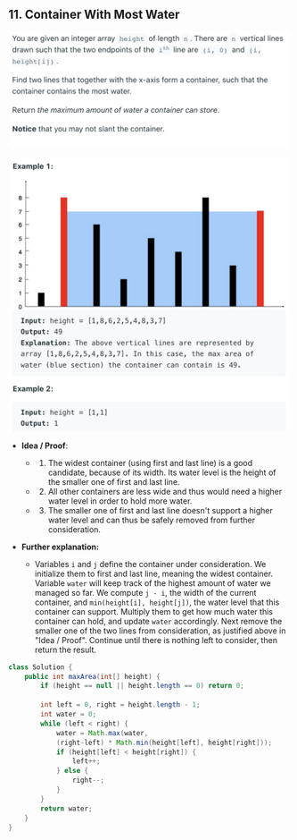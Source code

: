 ## 11. Container With Most Water
![](img/2022-05-22-14-44-23.png)

![](img/2022-05-22-14-44-34.png)

- **Idea / Proof**:
  - 1. The widest container (using first and last line) is a good candidate, 
    because of its width. Its water level is the height of the smaller one of first 
    and last line.
  - 2. All other containers are less wide and thus would need a higher water level in 
    order to hold more water.  
  - 3. The smaller one of first and last line doesn't support a higher water level 
    and can thus be safely removed from further consideration.

- **Further explanation:**
  - Variables `i` and `j` define the container under consideration. We initialize 
    them to first and last line, meaning the widest container. Variable `water` will 
    keep track of the highest amount of water we managed so far. We compute `j - i`, 
    the width of the current container, and `min(height[i], height[j])`, the water 
    level that this container can support. Multiply them to get how much water this 
    container can hold, and update `water` accordingly. Next remove the smaller one 
    of the two lines from consideration, as justified above in "Idea / Proof". 
    Continue until there is nothing left to consider, then return the result.


```java
class Solution {
    public int maxArea(int[] height) {
        if (height == null || height.length == 0) return 0;
        
        int left = 0, right = height.length - 1;
        int water = 0;
        while (left < right) {
            water = Math.max(water, 
            (right-left) * Math.min(height[left], height[right]));
            if (height[left] < height[right]) {
                left++;
            } else {
                right--;
            }
        }
        return water;
    }
}
```